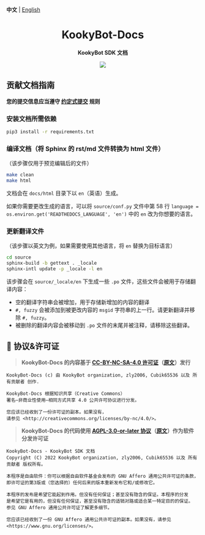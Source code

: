 **中文** | [English](README.en.md)

<h1 align="center">KookyBot-Docs</h1>

<p align="center">
  <b>KookyBot SDK 文档</b>
</p>

<p align="center">
  <a href="LICENSE">
    <img src="https://img.shields.io/badge/License-CC--BY--NC--SA--4.0-important?style=for-the-badge" />
  </a>
</p>

## 贡献文档指南

**您的提交信息应当遵守 [约定式提交](https://www.conventionalcommits.org/zh-hans/v1.0.0/) 规则**

### 安装文档所需依赖

``` bash
pip3 install -r requirements.txt
```

### 编译文档（将 Sphinx 的 rst/md 文件转换为 html 文件）

（该步骤仅用于预览编辑后的文件）

``` bash
make clean
make html
```

文档会在 `docs/html` 目录下以 `en`（英语）生成。

如果你需要更改生成的语言，可以将 `source/conf.py` 文件中第 58 行 `language = os.environ.get('READTHEDOCS_LANGUAGE', 'en')` 中的 `en` 改为你想要的语言。

### 更新翻译文件

（该步骤以英文为例，如果需要使用其他语言，将 `en` 替换为目标语言）

``` bash
cd source
sphinx-build -b gettext . _locale
sphinx-intl update -p _locale -l en
```

该步骤会在 `source/_locale/en` 下生成一些 `.po` 文件，这些文件会被用于存储翻译内容：

- 空的翻译字符串会被增加，用于存储新增加的内容的翻译
- `#, fuzzy` 会被添加到被更改内容的 `msgid` 字符串的上一行。请更新翻译并移除 `#, fuzzy`。
- 被删除的翻译内容会被移动到 `.po` 文件的末尾并被注释，请移除这些翻译。

## 📜 协议&许可证

> **KookyBot-Docs 的内容基于 [CC-BY-NC-SA-4.0 许可证](license-translations/LICENSE-zh)（[原文](LICENSE)）发行**

``` text
KookyBot-Docs (c) 由 KookyBot organization, zly2006, Cubik65536 以及 所有贡献者 创作.

KookyBot-Docs 根据知识共享（Creative Commons）
署名—非商业性使用—相同方式共享 4.0 公共许可协议进行分发。

您应该已经收到了一份许可证的副本。如果没有，
请参见 <http://creativecommons.org/licenses/by-nc/4.0/>。
```

> **KookyBot-Docs 的代码使用 [AGPL-3.0-or-later 协议](license-translations/LICENSE-zh.CODE)（[原文](LICENSE.CODE)）作为软件分发许可证**

``` text
KookyBot-Docs - KookyBot SDK 文档
Copyright (C) 2022 KookyBot organization, zly2006, Cubik65536 以及 所有贡献者 版权所有。

本程序是自由软件：你可以根据自由软件基金会发布的 GNU Affero 通用公共许可证的条款，
即许可证的第3版或（您选择的）任何后来的版本重新发布它和/或修改它。

本程序的发布是希望它能起到作用。但没有任何保证；甚至没有隐含的保证。本程序的分发
是希望它是有用的，但没有任何保证，甚至没有隐含的适销对路或适合某一特定目的的保证。
参见 GNU Affero 通用公共许可证了解更多细节。

您应该已经收到了一份 GNU Affero 通用公共许可证的副本。如果没有，请参见 <https://www.gnu.org/licenses/>。
```
